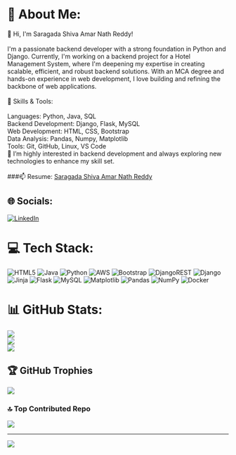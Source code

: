 # 💫 About Me:
👋 Hi, I'm Saragada Shiva Amar Nath Reddy!<br><br>I'm a passionate backend developer with a strong foundation in Python and Django. Currently, I'm working on a backend project for a Hotel Management System, where I'm deepening my expertise in creating scalable, efficient, and robust backend solutions. With an MCA degree and hands-on experience in web development, I love building and refining the backbone of web applications.<br><br>🔧 Skills & Tools:<br><br>Languages: Python, Java, SQL<br>Backend Development: Django, Flask, MySQL<br>Web Development: HTML, CSS, Bootstrap<br>Data Analysis: Pandas, Numpy, Matplotlib<br>Tools: Git, GitHub, Linux, VS Code<br>🌱 I’m highly interested in backend development and always exploring new technologies to enhance my skill set.<br><br>###📫 Resume: [Saragada Shiva Amar Nath Reddy](https://drive.google.com/file/d/1cGHBxMikHM8pWKU8sY161LLnwhXFNVji/view?usp=sharing)<br>



## 🌐 Socials:
[![LinkedIn](https://img.shields.io/badge/LinkedIn-%230077B5.svg?logo=linkedin&logoColor=white)](https://linkedin.com/in/amar-nath9) 

# 💻 Tech Stack:
![HTML5](https://img.shields.io/badge/html5-%23E34F26.svg?style=for-the-badge&logo=html5&logoColor=white) ![Java](https://img.shields.io/badge/java-%23ED8B00.svg?style=for-the-badge&logo=openjdk&logoColor=white) ![Python](https://img.shields.io/badge/python-3670A0?style=for-the-badge&logo=python&logoColor=ffdd54) ![AWS](https://img.shields.io/badge/AWS-%23FF9900.svg?style=for-the-badge&logo=amazon-aws&logoColor=white) ![Bootstrap](https://img.shields.io/badge/bootstrap-%238511FA.svg?style=for-the-badge&logo=bootstrap&logoColor=white) ![DjangoREST](https://img.shields.io/badge/DJANGO-REST-ff1709?style=for-the-badge&logo=django&logoColor=white&color=ff1709&labelColor=gray) ![Django](https://img.shields.io/badge/django-%23092E20.svg?style=for-the-badge&logo=django&logoColor=white) ![Jinja](https://img.shields.io/badge/jinja-white.svg?style=for-the-badge&logo=jinja&logoColor=black) ![Flask](https://img.shields.io/badge/flask-%23000.svg?style=for-the-badge&logo=flask&logoColor=white) ![MySQL](https://img.shields.io/badge/mysql-4479A1.svg?style=for-the-badge&logo=mysql&logoColor=white) ![Matplotlib](https://img.shields.io/badge/Matplotlib-%23ffffff.svg?style=for-the-badge&logo=Matplotlib&logoColor=black) ![Pandas](https://img.shields.io/badge/pandas-%23150458.svg?style=for-the-badge&logo=pandas&logoColor=white) ![NumPy](https://img.shields.io/badge/numpy-%23013243.svg?style=for-the-badge&logo=numpy&logoColor=white) ![Docker](https://img.shields.io/badge/docker-%230db7ed.svg?style=for-the-badge&logo=docker&logoColor=white)
# 📊 GitHub Stats:
![](https://github-readme-stats.vercel.app/api?username=Amar-Nath9&theme=dark&hide_border=false&include_all_commits=false&count_private=false)<br/>
![](https://github-readme-streak-stats.herokuapp.com/?user=Amar-Nath9&theme=dark&hide_border=false)<br/>
![](https://github-readme-stats.vercel.app/api/top-langs/?username=Amar-Nath9&theme=dark&hide_border=false&include_all_commits=false&count_private=false&layout=compact)

## 🏆 GitHub Trophies
![](https://github-profile-trophy.vercel.app/?username=Amar-Nath9&theme=tokyonight&no-frame=false&no-bg=false&margin-w=4)

### 🔝 Top Contributed Repo
![](https://github-contributor-stats.vercel.app/api?username=Amar-Nath9&limit=5&theme=transparent&combine_all_yearly_contributions=true)

---
[![](https://visitcount.itsvg.in/api?id=Amar-Nath9&icon=6&color=6)](https://visitcount.itsvg.in)

<!-- Proudly created with GPRM ( https://gprm.itsvg.in ) -->
